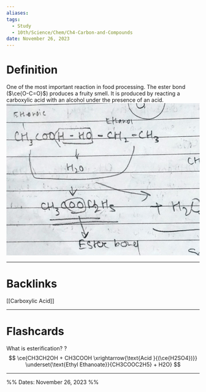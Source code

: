 ```yaml
---
aliases: 
tags:
  - Study
  - 10th/Science/Chem/Ch4-Carbon-and-Compounds
date: November 26, 2023
---
```

# Definition
One of the most important reaction in food processing. The ester bond ($\ce{O-C=O}$) produces a fruity smell.
It is produced by reacting a carboxylic acid with an alcohol under the presence of an acid.
![Pasted image 20231126204308.png](assets/pasted-image-20231126204308-54ffd5efe1a69ea33e76aeff1582aaa6.png)

---
# Backlinks
[[Carboxylic Acid]]

---
# Flashcards

What is esterification?
?
$$
\ce{CH3CH2OH + CH3COOH \xrightarrow{\text{Acid }{(\ce{H2SO4})}} \underset{\text{Ethyl Ethanoate}}{CH3COOC2H5} + H2O}
$$
<!--SR:!2024-05-25,126,280-->

---

%%
Dates: November 26, 2023
%%